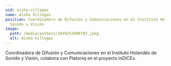 ```yaml
---
uid: aisha-villegas
name: Aisha Villegas
position: Coordinadora de Difusión y Comunicaciones en el Instituto Holandés de
  Sonido y Visión
image:
  path: /media/authors/1649252098703.jpeg
  alt: Aisha Villegas
---
```

Coordinadora de Difusión y Comunicaciones en el Instituto Holandés de Sonido y Visión, colabora con Platoniq en el proyecto inDICEs.